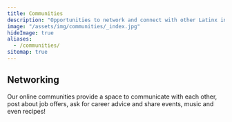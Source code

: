 ```yaml
---
title: Communities
description: "Opportunities to network and connect with other Latinx in Tech. 🤗️"
image: "/assets/img/communities/_index.jpg"
hideImage: true
aliases:
  - /communities/
sitemap: true
---
```


## Networking

Our online communities provide a space to communicate with each other, post about job offers, ask for career advice and share events, music and even recipes!
